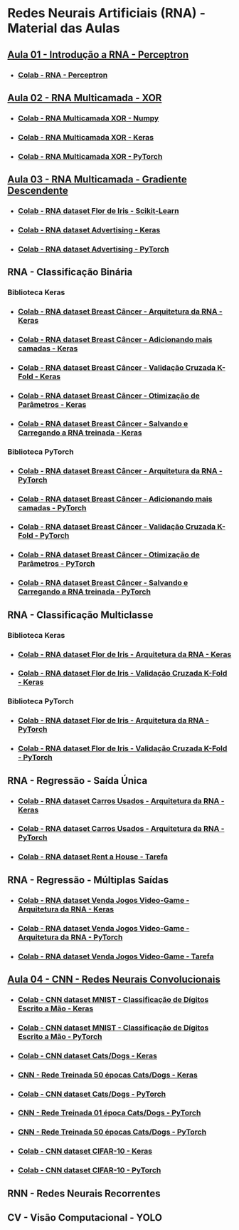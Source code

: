 # Redes Neurais Artificiais (RNA) - Material das Aulas

## [Aula 01 - Introdução a RNA - Perceptron](https://github.com/gustavowillam/RNA/blob/main/slides/01_Aula%2001-RNA-Redes%20Neurais%20Artificiais%20Perceptron.pdf)

* ### [Colab - RNA - Perceptron](https://colab.research.google.com/drive/1Xx7coBRDIvu5TgAHlB8Uo40ehfXdgNXh?usp=sharing)


## [Aula 02 - RNA Multicamada - XOR](https://github.com/gustavowillam/RNA/blob/main/slides/02_Aula%2002-RNA-Redes%20Neurais%20Artificiais%20Multicamada_XOR.pdf)

* ### [Colab - RNA Multicamada XOR - Numpy](https://colab.research.google.com/drive/16nIE5-OZubxDTmGCcTPDgpOQn3be1MbU?usp=sharing)

* ### [Colab - RNA Multicamada XOR - Keras](https://colab.research.google.com/drive/1Jwmv_kvKXOXefpoMLAoNGHP24n_DtxwK?usp=sharing)

* ### [Colab - RNA Multicamada XOR - PyTorch](https://colab.research.google.com/drive/1JRALbhD7DGZ6ei8LxTnle4PzMPf7XnQV?usp=sharing)

## [Aula 03 - RNA Multicamada - Gradiente Descendente](https://github.com/gustavowillam/RNA/blob/main/slides/03_Aula%2003-RNA-Redes%20Neurais%20Artificiais%20Gradient_Descending.pdf)

* ### [Colab - RNA dataset Flor de Iris - Scikit-Learn](https://colab.research.google.com/drive/1-fY5_dh6hE_hAcNu5T5KuygnNwGswLTi?usp=sharing)

* ### [Colab - RNA dataset Advertising  - Keras](https://colab.research.google.com/drive/1QXIHQqf7P2hcqv3b5Oe7Nt8Y2WxpczHt?usp=sharing)

* ### [Colab - RNA dataset Advertising  - PyTorch](https://colab.research.google.com/drive/1jURIHb9uC6_LWyXBApmuEv5zywzFRZb0?usp=sharing)



## RNA - Classificação Binária

### Biblioteca Keras

* ### [Colab - RNA dataset Breast Câncer - Arquitetura da RNA - Keras](https://colab.research.google.com/drive/15k7ht1S4g2ppJnW4WRBmx2W2TBezN4pI?usp=sharing)

* ### [Colab - RNA dataset Breast Câncer - Adicionando mais camadas - Keras](https://colab.research.google.com/drive/1v4V7iQflz497J9vr4F9a34YnUFqn-WJk?usp=sharing)

* ### [Colab - RNA dataset Breast Câncer - Validação Cruzada K-Fold - Keras](https://colab.research.google.com/drive/1zbDiTg2VSFEpJQ_CtiHS-x8CdXqFGXy-?usp=sharing)

* ### [Colab - RNA dataset Breast Câncer - Otimização de Parâmetros - Keras](https://colab.research.google.com/drive/1i98lqvPudle-LuWsF_LbcZrsPGZAKpQA?usp=sharing)

* ### [Colab - RNA dataset Breast Câncer - Salvando e Carregando a RNA treinada - Keras](https://colab.research.google.com/drive/1N2LqhgHw8oqCKFZRlFKo1QPQ_dw3GrLm?usp=sharing)


### Biblioteca PyTorch

* ### [Colab - RNA dataset Breast Câncer - Arquitetura da RNA - PyTorch](https://colab.research.google.com/drive/1wmEK8zqH6EkCnOA4yQ8nFaIVtRsU3v57?usp=sharing)

* ### [Colab - RNA dataset Breast Câncer - Adicionando mais camadas - PyTorch](https://colab.research.google.com/drive/1vQa0eNFzt4L1S3z7xCn6M1nx85roXEag?usp=sharing)

* ### [Colab - RNA dataset Breast Câncer - Validação Cruzada K-Fold - PyTorch](https://colab.research.google.com/drive/1PQUyl61OaHB75oe_nDpArqR0_AU0ianA?usp=sharing)

* ### [Colab - RNA dataset Breast Câncer - Otimização de Parâmetros - PyTorch](https://colab.research.google.com/drive/11Eh0qvFQ9r4GMUFRdHqPBI3rR4TuuL8D?usp=sharing)

* ### [Colab - RNA dataset Breast Câncer - Salvando e Carregando a RNA treinada - PyTorch](https://colab.research.google.com/drive/1m40Y9O_J27r29GsnOeKBDfppV2lHhqCQ?usp=sharing)


## RNA - Classificação Multiclasse

### Biblioteca Keras

* ### [Colab - RNA dataset Flor de Iris - Arquitetura da RNA - Keras](https://colab.research.google.com/drive/1lJS898BOhbzQOhlh8bLHwcYscSYIAKUL?usp=sharing)

* ### [Colab - RNA dataset Flor de Iris - Validação Cruzada K-Fold - Keras](https://colab.research.google.com/drive/1UjQv7Wo11vdknnvwYGgTe2qQLb71yacz?usp=sharing)

### Biblioteca PyTorch

* ### [Colab - RNA dataset Flor de Iris - Arquitetura da RNA - PyTorch](https://colab.research.google.com/drive/1_MM0vGUADQJfhJtWCCjDs45PsgAp6w92?usp=sharing)

* ### [Colab - RNA dataset Flor de Iris - Validação Cruzada K-Fold - PyTorch](https://colab.research.google.com/drive/1yiy6oAzirBE4DrfYGCGX6KNoMZmhwIVp?usp=sharing)


## RNA - Regressão - Saída Única

* ### [Colab - RNA dataset Carros Usados - Arquitetura da RNA - Keras](https://colab.research.google.com/drive/1QjVHyxI1dec4m0f20S9-VXlu6RaqMePj?usp=sharing)

* ### [Colab - RNA dataset Carros Usados - Arquitetura da RNA - PyTorch](https://colab.research.google.com/drive/1nwLJb0fo1wdW-6NGRWXDitluP1TdlLX7?usp=sharing)

* ### [Colab - RNA dataset Rent a House  - Tarefa](https://colab.research.google.com/drive/1CDQMQRjtPmOL5G6fwpe8ZMw3JCrSZO9w?usp=sharing)


## RNA - Regressão - Múltiplas Saídas

* ### [Colab - RNA dataset Venda Jogos Video-Game - Arquitetura da RNA - Keras](https://colab.research.google.com/drive/1rd7cys6WuWMa6zRg8W8l2dOUaQtvMnaF?usp=sharing)

* ### [Colab - RNA dataset Venda Jogos Video-Game - Arquitetura da RNA - PyTorch](https://colab.research.google.com/drive/1kI5Ml4PgkATGQ2vb5p-LAYuU2MV0G1zr?usp=sharing)

* ### [Colab - RNA dataset Venda Jogos Video-Game  - Tarefa](https://colab.research.google.com/drive/1RGk7nMSfBcWmRwLSNMdSdNsJOroXfznW?usp=sharing)


## [Aula 04 - CNN - Redes Neurais Convolucionais](https://github.com/gustavowillam/RNA/blob/main/slides/04_Aula%2004-CNN-Redes%20Neurais%20Convolucionais.pdf)

* ### [Colab - CNN dataset MNIST - Classificação de Dígitos Escrito a Mão - Keras](https://colab.research.google.com/drive/1Jkgl_9i0-Y9qdkpGLk2D3z9dyC_UDhqf?usp=sharing)

* ### [Colab - CNN dataset MNIST - Classificação de Dígitos Escrito a Mão - PyTorch](https://colab.research.google.com/drive/1ND3eO20Xd9RSEoLepk0jECLHU71dQZMA?usp=sharing)

* ### [Colab - CNN dataset Cats/Dogs - Keras](https://colab.research.google.com/drive/1-FjD-DehKkd3ffLhyZLxq8yhIOdAls1n?usp=sharing)

* ### [CNN - Rede Treinada 50 épocas Cats/Dogs - Keras](https://github.com/gustavowillam/RNA/blob/main/redes_treinadas/model_cat_dog_50_Keras.zip)

* ### [Colab - CNN dataset Cats/Dogs - PyTorch](https://colab.research.google.com/drive/1QiuZ200MG84fH-kqlXIL6HLDQQMbRHa8?usp=sharing)

* ### [CNN - Rede Treinada 01 época  Cats/Dogs - PyTorch](https://github.com/gustavowillam/RNA/blob/main/redes_treinadas/model_cat_dog_01_PyTorch.zip)

* ### [CNN - Rede Treinada 50 épocas Cats/Dogs - PyTorch](https://github.com/gustavowillam/RNA/blob/main/redes_treinadas/model_cat_dog_50_PyTorch.zip)

* ### [Colab - CNN dataset CIFAR-10 - Keras](https://colab.research.google.com/drive/1plsPt8-PzUWdoGqvUjk-KFZ2ur02Z4kZ?usp=sharing)

* ### [Colab - CNN dataset CIFAR-10 - PyTorch](https://colab.research.google.com/drive/1JSqHEJU02-Ew79y0vGe2XWdFRPA8Clqe?usp=sharing)



## RNN - Redes Neurais Recorrentes

## CV - Visão Computacional - YOLO
